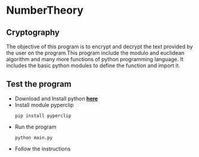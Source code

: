 # NumberTheory
## Cryptography

The objective of this program is to encrypt and decrypt the text provided by the user on
the program.This program include the modulo and euclidean algorithm and many more
functions of python programming language. It includes the basic python modules to define the
function and import it.

## Test the program

<ul>
<li> Download and Install python <a href="https://www.python.org/downloads/"> <b> here </b></a> </li>

<li> Install module pyperclip </li>

```
pip install pyperclip
```

<li> Run the program </li>

```
python main.py
```

<li> Follow the instructions </li>

</ul>
